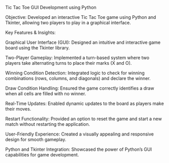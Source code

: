 Tic Tac Toe GUI Development using Python

Objective: Developed an interactive Tic Tac Toe game using Python and Tkinter, allowing two players to play in a graphical interface.

Key Features & Insights:

  Graphical User Interface (GUI): Designed an intuitive and interactive game board using the Tkinter library.

  Two-Player Gameplay: Implemented a turn-based system where two players take alternating turns to place their marks (X and O).

  Winning Condition Detection: Integrated logic to check for winning combinations (rows, columns, and diagonals) and declare the winner.

  Draw Condition Handling: Ensured the game correctly identifies a draw when all cells are filled with no winner.

  Real-Time Updates: Enabled dynamic updates to the board as players make their moves.

  Restart Functionality: Provided an option to reset the game and start a new match without restarting the application.

  User-Friendly Experience: Created a visually appealing and responsive design for smooth gameplay.

  Python and Tkinter Integration: Showcased the power of Python’s GUI capabilities for game development.
